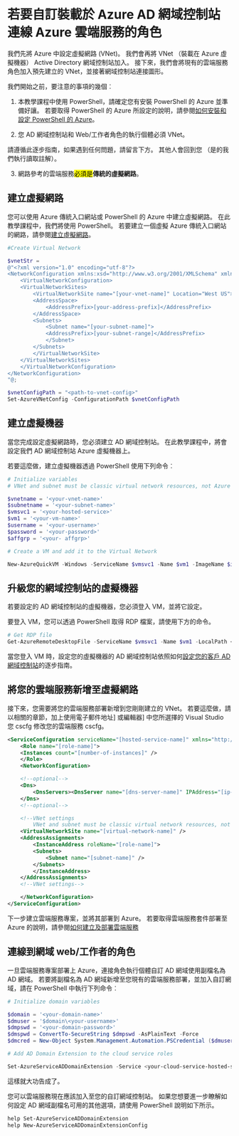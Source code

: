 <properties
  pageTitle="連線到自訂的網域控制站的雲端服務 |Microsoft Azure"
  description="了解如何使用 PowerShell 與 AD 網域分機號碼自訂 AD 網域連接您的 web/工作者角色"
  services="cloud-services"
  documentationCenter=""
  authors="Thraka"
  manager="timlt"
  editor=""/>

  <tags
    ms.service="cloud-services"
    ms.workload="tbd"
    ms.tgt_pltfrm="na"
    ms.devlang="na"
    ms.topic="article"
    ms.date="10/21/2016"
    ms.author="adegeo"/>

# <a name="connecting-azure-cloud-services-roles-to-a-custom-ad-domain-controller-hosted-in-azure"></a>若要自訂裝載於 Azure AD 網域控制站連線 Azure 雲端服務的角色

我們先將 Azure 中設定虛擬網路 (VNet)。 我們會再將 VNet （裝載在 Azure 虛擬機器） Active Directory 網域控制站加入。 接下來，我們會將現有的雲端服務角色加入預先建立的 VNet，並接著網域控制站連接圖形。

我們開始之前，要注意的事項的幾個︰

1.  本教學課程中使用 PowerShell，請確定您有安裝 PowerShell 的 Azure 並準備好讓。 若要取得 PowerShell 的 Azure 所設定的說明，請參閱[如何安裝和設定 PowerShell 的 Azure](../powershell-install-configure.md)。

2.  您 AD 網域控制站和 Web/工作者角色的執行個體必須 VNet。

請遵循此逐步指南，如果遇到任何問題，請留言下方。 其他人會回到您 （是的我們執行讀取註解）。

3. 網路參考的雲端服務<mark>必須是</mark>**傳統的虛擬網路**。

## <a name="create-a-virtual-network"></a>建立虛擬網路

您可以使用 Azure 傳統入口網站或 PowerShell 的 Azure 中建立虛擬網路。 在此教學課程中，我們將使用 PowerShell。 若要建立一個虛擬 Azure 傳統入口網站的網路，請參閱[建立虛擬網路](../virtual-network/virtual-networks-create-vnet-arm-pportal.md)。

```powershell
#Create Virtual Network

$vnetStr =
@"<?xml version="1.0" encoding="utf-8"?>
<NetworkConfiguration xmlns:xsd="http://www.w3.org/2001/XMLSchema" xmlns:xsi="http://www.w3.org/2001/XMLSchema-instance" xmlns="http://schemas.microsoft.com/ServiceHosting/2011/07/NetworkConfiguration">
    <VirtualNetworkConfiguration>
    <VirtualNetworkSites>
        <VirtualNetworkSite name="[your-vnet-name]" Location="West US">
        <AddressSpace>
            <AddressPrefix>[your-address-prefix]</AddressPrefix>
        </AddressSpace>
        <Subnets>
            <Subnet name="[your-subnet-name]">
            <AddressPrefix>[your-subnet-range]</AddressPrefix>
            </Subnet>
        </Subnets>
        </VirtualNetworkSite>
    </VirtualNetworkSites>
    </VirtualNetworkConfiguration>
</NetworkConfiguration>
"@;

$vnetConfigPath = "<path-to-vnet-config>"
Set-AzureVNetConfig -ConfigurationPath $vnetConfigPath
```

## <a name="create-a-virtual-machine"></a>建立虛擬機器

當您完成設定虛擬網路時，您必須建立 AD 網域控制站。 在此教學課程中，將會設定我們 AD 網域控制站 Azure 虛擬機器上。

若要這麼做，建立虛擬機器透過 PowerShell 使用下列命令︰

```powershell
# Initialize variables
# VNet and subnet must be classic virtual network resources, not Azure Resource Manager resources.

$vnetname = '<your-vnet-name>'
$subnetname = '<your-subnet-name>'
$vmsvc1 = '<your-hosted-service>'
$vm1 = '<your-vm-name>'
$username = '<your-username>'
$password = '<your-password>'
$affgrp = '<your- affgrp>'

# Create a VM and add it to the Virtual Network

New-AzureQuickVM -Windows -ServiceName $vmsvc1 -Name $vm1 -ImageName $imgname -AdminUsername $username -Password $password -AffinityGroup $affgrp -SubnetNames $subnetname -VNetName $vnetname
```

## <a name="promote-your-virtual-machine-to-a-domain-controller"></a>升級您的網域控制站的虛擬機器
若要設定的 AD 網域控制站的虛擬機器，您必須登入 VM，並將它設定。

要登入 VM，您可以透過 PowerShell 取得 RDP 檔案，請使用下方的命令。

```powershell
# Get RDP file
Get-AzureRemoteDesktopFile -ServiceName $vmsvc1 -Name $vm1 -LocalPath <rdp-file-path>
```

當您登入 VM 時，設定您的虛擬機器的 AD 網域控制站依照如何[設定您的客戶 AD 網域控制站](http://social.technet.microsoft.com/wiki/contents/articles/12370.windows-server-2012-set-up-your-first-domain-controller-step-by-step.aspx)的逐步指南。

## <a name="add-your-cloud-service-to-the-virtual-network"></a>將您的雲端服務新增至虛擬網路

接下來，您需要將您的雲端服務部署新增到您剛剛建立的 VNet。 若要這麼做，請以相關的章節，加上使用電子郵件地址] 或編輯器] 中您所選擇的 Visual Studio 您 cscfg 修改您的雲端服務 cscfg。

```xml
<ServiceConfiguration serviceName="[hosted-service-name]" xmlns="http://schemas.microsoft.com/ServiceHosting/2008/10/ServiceConfiguration" osFamily="[os-family]" osVersion="*">
    <Role name="[role-name]">
    <Instances count="[number-of-instances]" />
    </Role>
    <NetworkConfiguration>

    <!--optional-->
    <Dns>
        <DnsServers><DnsServer name="[dns-server-name]" IPAddress="[ip-address]" /></DnsServers>
    </Dns>
    <!--optional-->

    <!--VNet settings
        VNet and subnet must be classic virtual network resources, not Azure Resource Manager resources.-->
    <VirtualNetworkSite name="[virtual-network-name]" />
    <AddressAssignments>
        <InstanceAddress roleName="[role-name]">
        <Subnets>
            <Subnet name="[subnet-name]" />
        </Subnets>
        </InstanceAddress>
    </AddressAssignments>
    <!--VNet settings-->

    </NetworkConfiguration>
</ServiceConfiguration>
```

下一步建立雲端服務專案，並將其部署到 Azure。 若要取得雲端服務套件部署至 Azure 的說明，請參閱[如何建立及部署雲端服務](cloud-services-how-to-create-deploy.md#deploy)

## <a name="connect-your-webworker-roles-to-the-domain"></a>連線到網域 web/工作者的角色

一旦雲端服務專案部署上 Azure，連接角色執行個體自訂 AD 網域使用副檔名為 AD 網域。 若要將副檔名為 AD 網域新增至您現有的雲端服務部署，並加入自訂網域，請在 PowerShell 中執行下列命令︰

```powershell
# Initialize domain variables

$domain = '<your-domain-name>'
$dmuser = '$domain\<your-username>'
$dmpswd = '<your-domain-password>'
$dmspwd = ConvertTo-SecureString $dmpswd -AsPlainText -Force
$dmcred = New-Object System.Management.Automation.PSCredential ($dmuser, $dmspwd)

# Add AD Domain Extension to the cloud service roles

Set-AzureServiceADDomainExtension -Service <your-cloud-service-hosted-service-name> -Role <your-role-name> -Slot <staging-or-production> -DomainName $domain -Credential $dmcred -JoinOption 35
```

這樣就大功告成了。

您可以雲端服務現在應該加入至您的自訂網域控制站。 如果您想要進一步瞭解如何設定 AD 網域副檔名可用的其他選項，請使用 PowerShell 說明如下所示。

```powershell
help Set-AzureServiceADDomainExtension
help New-AzureServiceADDomainExtensionConfig
```
